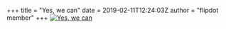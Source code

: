 +++
title = "Yes, we can"
date = 2019-02-11T12:24:03Z
author = "flipdot member"
+++
[![Yes, we
can](https://flipdot.org/blog/uploads/_20190211_132241.serendipityThumb.JPG)](https://flipdot.org/blog/uploads/_20190211_132241.JPG)
